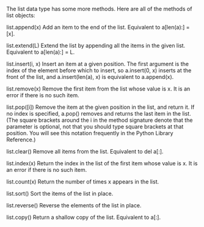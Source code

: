 The list data type has some more methods. Here are all of the methods of list objects:

list.append(x)
Add an item to the end of the list. Equivalent to a[len(a):] = [x].

list.extend(L)
Extend the list by appending all the items in the given list. Equivalent to a[len(a):] = L.

list.insert(i, x)
Insert an item at a given position. The first argument is the index of the element before which to insert, so a.insert(0, x) inserts at the front of the list, and a.insert(len(a), x) is equivalent to a.append(x).

list.remove(x)
Remove the first item from the list whose value is x. It is an error if there is no such item.

list.pop([i])
Remove the item at the given position in the list, and return it. If no index is specified, a.pop() removes and returns the last item in the list. (The square brackets around the i in the method signature denote that the parameter is optional, not that you should type square brackets at that position. You will see this notation frequently in the Python Library Reference.)

list.clear()
Remove all items from the list. Equivalent to del a[:].

list.index(x)
Return the index in the list of the first item whose value is x. It is an error if there is no such item.

list.count(x)
Return the number of times x appears in the list.

list.sort()
Sort the items of the list in place.

list.reverse()
Reverse the elements of the list in place.

list.copy()
Return a shallow copy of the list. Equivalent to a[:].
